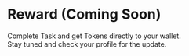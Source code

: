 # Reward (Coming Soon)

Complete Task and get Tokens directly to your wallet.\
Stay tuned and check your profile for the update.
